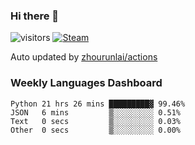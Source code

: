### Hi there 👋

![visitors](https://visitor-badge.glitch.me/badge?page_id=zhourunlai)
[![Steam](https://img.shields.io/badge/dynamic/json?label=Steam&query=%24.data.totalSubs&url=https%3A%2F%2Fapi.spencerwoo.com%2Fsubstats%2F%3Fsource%3DsteamGames%26queryKey%3D76561198285156854&suffix=%20Games&logo=steam&labelColor=134375&color=0b1a37&longCache=true)](http://steamcommunity.com/profiles/76561198285156854)

Auto updated by <a href="https://github.com/zhourunlai/zhourunlai/actions" target="_blank">zhourunlai/actions</a>

### Weekly Languages Dashboard

<!--PART:wakatime-->
```text
Python 21 hrs 26 mins █████████▓ 99.46%
JSON   6 mins         ▒░░░░░░░░░ 0.51%
Text   0 secs         ▒░░░░░░░░░ 0.03%
Other  0 secs         ▒░░░░░░░░░ 0.00%
```
<!--PART:wakatime-->
